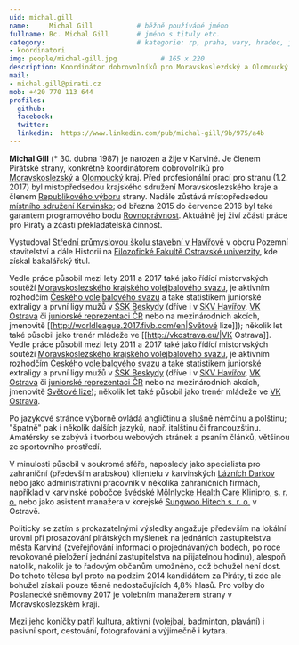```yaml
---
uid: michal.gill
name:     Michal Gill      		# běžně používáné jméno
fullname: Bc. Michal Gill  		# jméno s tituly etc.
category:                 		# kategorie: rp, praha, vary, hradec, jmk, senat
- koordinatori
img: people/michal-gill.jpg           # 165 x 220
description: Koordinátor dobrovolníků pro Moravskoslezdský a Olomoucký kraj # kratký popis, max 160 znaků
mail:
- michal.gill@pirati.cz
mob: +420 770 113 644
profiles:
  github:
  facebook:				
  twitter:
  linkedin:  https://www.linkedin.com/pub/michal-gill/9b/975/a4b
---
```



**Michal Gill** (* 30. dubna 1987) je narozen a žije v Karviné.
Je členem Pirátské strany, konkrétně koordinátorem dobrovolníků pro [Moravskoslezský](https://www.pirati.cz/piznam/kraje/msk/start) a [Olomoucký](https://wiki.pirati.cz/regiony/olomoucko/start) kraj.
Před profesionální prací pro stranu (1.2. 2017) byl místopředsedou krajského sdružení Moravskoslezského kraje a členem [Republikového výboru](https://www.pirati.cz/rv/start) strany. Nadále zůstává místopředsedou [místního sdružení Karvinsko](https://www.pirati.cz/regiony/moravskoslezsko/karvinsko/start); od března 2015 do července 2016 byl také garantem programového bodu [Rovnoprávnost](https://www.pirati.cz/program/rovnopravnost).
Aktuálně jej živí zčásti práce pro Piráty a zčásti překladatelská činnost.

Vystudoval [Střední průmyslovou školu stavební v Havířově](http://www.ssstav-havirov.cz/) v oboru Pozemní stavitelství a dále Historii na [Filozofické Fakultě Ostravské univerzity](http://ff.osu.cz/), kde získal bakalářský titul.

Vedle práce působil mezi lety 2011 a 2017 také jako řídící mistorvských soutěží [Moravskoslezského krajského volejbalového svazu](http://ms.cvf.cz/kontakty/komise/sportovne-technicka-komise-stk), je aktivním rozhodčím [Českého volejbalového svazu](http://www.cvf.cz/vis.php?action=rozhodci) a také statistikem juniorské extraligy a první ligy mužů v [ŠSK Beskydy](http://sskbeskydy.cz/) (dříve i v [SKV Havířov](http://volejbal-havirov.cz/), [VK Ostrava](http://vkostrava.eu/) či [juniorské reprezentaci ČR]() nebo na mezinárodních akcích, jmenovitě [[http://worldleague.2017.fivb.com/en|Světové lize]]); několik let také působil jako trenér mládeže ve [[http://vkostrava.eu/|VK Ostrava]].
Vedle práce působil mezi lety 2011 a 2017 také jako řídící mistorvských soutěží [Moravskoslezského krajského volejbalového svazu](http://ms.cvf.cz/kontakty/komise/sportovne-technicka-komise-stk), je aktivním rozhodčím [Českého volejbalového svazu](http://www.cvf.cz/vis.php?action=rozhodci) a také statistikem juniorské extraligy a první ligy mužů v [ŠSK Beskydy](http://sskbeskydy.cz/) (dříve i v [SKV Havířov](http://volejbal-havirov.cz/), [VK Ostrava](http://vkostrava.eu/) či [juniorské reprezentaci ČR](http://www.volejbal-juniori.cz/tym/) nebo na mezinárodních akcích, jmenovitě [Světové lize](http://worldleague.2017.fivb.com/en)); několik let také působil jako trenér mládeže ve [VK Ostrava](http://vkostrava.eu/).

Po jazykové stránce výborně ovládá angličtinu a slušně němčinu a polštinu; "špatně" pak i několik dalších jazyků, např. italštinu či francouzštinu.
Amatérsky se zabývá i tvorbou webových stránek a psaním článků, většinou ze sportovního prostředí.

V minulosti působil v soukromé sféře, naposledy jako specialista pro zahraniční (především arabskou) klientelu v karvinských [Lázních Darkov](http://www.darkov.cz/) nebo jako administrativní pracovník v několika zahraničních firmách, například v karvinské pobočce švédské [Mölnlycke Health Care Klinipro, s. r. o.](http://www.molnlycke.cz/) nebo jako asistent manažera v korejské [Sungwoo Hitech s. r. o.](http://www.swhitech.cz/) v Ostravě.

Politicky se zatím s prokazatelnými výsledky angažuje především na lokální úrovni při prosazování pirátských myšlenek na jednáních zastupitelstva města Karviná (zveřejňování informací o projednávaných bodech, po roce revokované přeložení jednání zastupitelstva na přijatelnou hodinu), alespoň natolik, nakolik je to řadovým občanům umožněno, což bohužel není dost.
Do tohoto tělesa byl proto na podzim 2014 kandidátem za Piráty, ti zde ale bohužel získali pouze těsně nedostačujících 4,8% hlasů.
Pro volby do Poslanecké sněmovny 2017 je volebním manažerem strany v Moravskoslezském kraji.

Mezi jeho koníčky patří kultura, aktivní (volejbal, badminton, plavání) i pasivní sport, cestování, fotografování a výjimečně i kytara.
